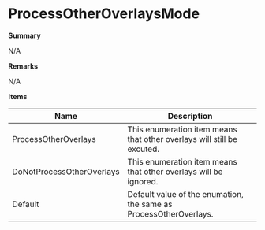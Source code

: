 # ProcessOtherOverlaysMode

**Summary**

N/A

**Remarks**

N/A

**Items**

|Name|Description|
|---|---|
|ProcessOtherOverlays|This enumeration item means that other overlays will still be excuted.|
|DoNotProcessOtherOverlays|This enumeration item means that other overlays will be ignored.|
|Default|Default value of the enumation, the same as ProcessOtherOverlays.|

